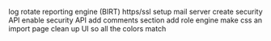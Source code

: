 

log rotate
reporting engine (BIRT)
https/ssl
setup mail server
create security API
enable security API
add comments section
add role engine 
make css an import page
clean up UI so all the colors match






